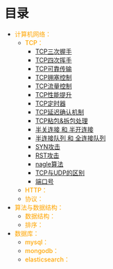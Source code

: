 
# 目录

- <font style="color:orange;font-size:14px;font-weight:500">计算机网络：</font>
    - <font style="color:orange;font-size:14px;font-weight:500">TCP：</font>
        - [TCP三次握手](TCP三次握手.md)
        - [TCP四次挥手](TCP四次挥手.md)
        - [TCP可靠传输](TCP可靠传输.md)
        - [TCP拥塞控制](TCP拥塞控制.md)
        - [TCP流量控制](TCP流量控制.md)
        - [TCP性能提升](TCP性能提升.md)
        - [TCP定时器](TCP定时器.md)
        - [TCP延迟确认机制](TCP延迟确认机制.md)
        - [TCP粘包&拆包处理](TCP粘包&拆包处理.md)
        - [半关连接 和 半开连接](半关连接和半开连接.md)
        - [半连接队列 和 全连接队列](半连接队列和全连接队列.md)
        - [SYN攻击](SYN攻击.md)
        - [RST攻击](RST攻击.md)
        - [nagle算法](nagle算法.md)
        - [TCP与UDP的区别](TCP与UDP的区别.md)
        - [端口号](端口号.md)
    - <font style="color:orange;font-size:14px;font-weight:500">HTTP：</font>
    - <font style="color:orange;font-size:14px;font-weight:500">协议：</font>
- <font style="color:orange;font-size:14px;font-weight:500">算法与数据结构：</font>
    - <font style="color:orange;font-size:14px;font-weight:500">数据结构：</font>
    - <font style="color:orange;font-size:14px;font-weight:500">排序：</font>
- <font style="color:orange;font-size:14px;font-weight:500">数据库：</font>
    - <font style="color:orange;font-size:14px;font-weight:500">mysql：</font>
    - <font style="color:orange;font-size:14px;font-weight:500">mongodb：</font>
    - <font style="color:orange;font-size:14px;font-weight:500">elasticsearch：</font>